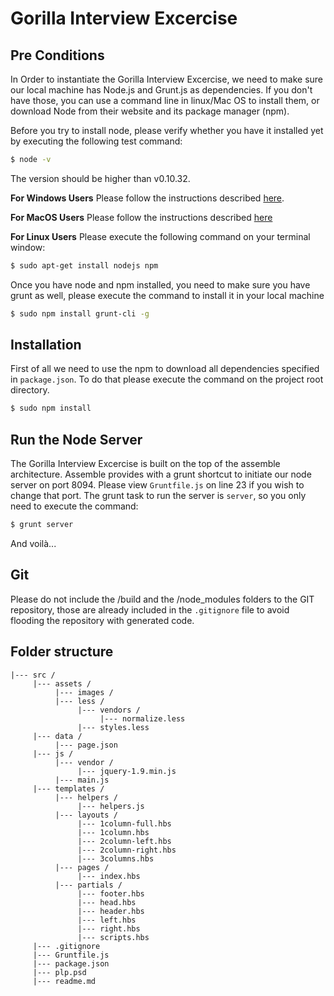 # Gorilla Interview Excercise

## Pre Conditions

In Order to instantiate the Gorilla Interview Excercise, we need to make sure our local machine has Node.js and Grunt.js as dependencies.
If you don't have those, you can use a command line in linux/Mac OS to install them, or download Node from their website and its package manager (npm).

Before you try to install node, please verify whether you have it installed yet by executing the following test command:

```sh
$ node -v
```

The version should be higher than v0.10.32.

__For Windows Users__ Please follow the instructions described [here](http://blog.teamtreehouse.com/install-node-js-npm-windows).

__For MacOS Users__ Please follow the instructions described [here](http://coolestguidesontheplanet.com/installing-node-js-on-osx-10-10-yosemite/)

__For Linux Users__ Please execute the following command on your terminal window:

```sh
$ sudo apt-get install nodejs npm
```
Once you have node and npm installed, you need to make sure you have grunt as well, please execute the command to install it in your local machine

```sh
$ sudo npm install grunt-cli -g
```

## Installation

First of all we need to use the npm to download all dependencies specified in `package.json`.  To do that please execute the command on the project root directory.
```sh
$ sudo npm install
```

## Run the Node Server

The Gorilla Interview Excercise is built on the top of the assemble architecture.  Assemble provides with a grunt shortcut to initiate our node server on port 8094.  Please view `Gruntfile.js` on line 23 if you wish to change that port.
The grunt task to run the server is `server`, so you only need to execute the command:

```sh
$ grunt server
```
And voilà...

## Git

Please do not include the /build and the /node_modules folders to the GIT repository, those are already included in the `.gitignore` file to avoid flooding the repository with generated code.

## Folder structure

```
|--- src /
     |--- assets /
          |--- images /
          |--- less /
               |--- vendors /
                    |--- normalize.less
               |--- styles.less
     |--- data /
          |--- page.json
     |--- js /
          |--- vendor /
               |--- jquery-1.9.min.js
          |--- main.js     
     |--- templates /
          |--- helpers /
               |--- helpers.js
          |--- layouts /
               |--- 1column-full.hbs
               |--- 1column.hbs
               |--- 2column-left.hbs
               |--- 2column-right.hbs
               |--- 3columns.hbs
          |--- pages /
               |--- index.hbs
          |--- partials /
               |--- footer.hbs
               |--- head.hbs
               |--- header.hbs
               |--- left.hbs
               |--- right.hbs
               |--- scripts.hbs
     |--- .gitignore
     |--- Gruntfile.js
     |--- package.json
     |--- plp.psd
     |--- readme.md
```